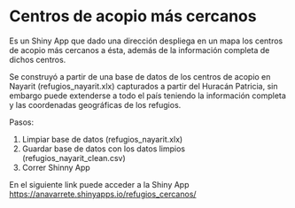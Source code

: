 # Centros de acopio más cercanos
Es un Shiny App que dado una dirección despliega en un mapa los centros de acopio más cercanos a ésta, además de la información completa de dichos centros. 

Se construyó a partir de una base de datos de los centros de acopio en Nayarit (refugios_nayarit.xlx) capturados a partir del Huracán Patricia, sin embargo puede extenderse a todo el país teniendo la información completa y las coordenadas geográficas de los refugios.

Pasos:
1. Limpiar base de datos (refugios_nayarit.xlx)
2. Guardar base de datos con los datos limpios (refugios_nayarit_clean.csv)
3. Correr Shinny App

En el siguiente link puede acceder a la Shiny App
https://anavarrete.shinyapps.io/refugios_cercanos/



